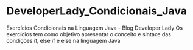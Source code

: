 # DeveloperLady_Condicionais_Java
Exercícios Condicionais na Linguagem Java -  Blog Developer Lady
Os exercícios tem como objetivo apresentar o conceito e sintaxe das condições if, else if e else na linguagem Java
